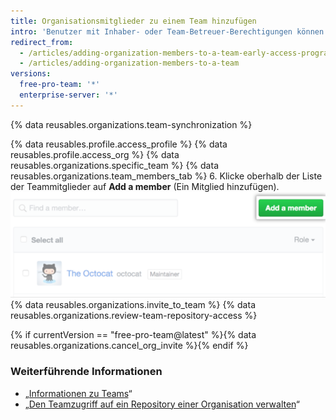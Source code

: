 ```yaml
---
title: Organisationsmitglieder zu einem Team hinzufügen
intro: 'Benutzer mit Inhaber- oder Team-Betreuer-Berechtigungen können Organisationsmitglieder zu Teams hinzufügen. People with owner permissions can also {% if currentVersion == "free-pro-team@latest" %}invite non-members to join{% else %}add non-members to{% endif %} a team and the organization.'
redirect_from:
  - /articles/adding-organization-members-to-a-team-early-access-program/
  - /articles/adding-organization-members-to-a-team
versions:
  free-pro-team: '*'
  enterprise-server: '*'
---
```


{% data reusables.organizations.team-synchronization %}

{% data reusables.profile.access_profile %}
{% data reusables.profile.access_org %}
{% data reusables.organizations.specific_team %}
{% data reusables.organizations.team_members_tab %}
6. Klicke oberhalb der Liste der Teammitglieder auf **Add a member** (Ein Mitglied hinzufügen). ![Schaltfläche „Add member“ (Mitglied hinzufügen)](/assets/images/help/teams/add-member-button.png)
{% data reusables.organizations.invite_to_team %}
{% data reusables.organizations.review-team-repository-access %}

{% if currentVersion == "free-pro-team@latest" %}{% data reusables.organizations.cancel_org_invite %}{% endif %}

### Weiterführende Informationen

- „[Informationen zu Teams](/articles/about-teams)“
- „[Den Teamzugriff auf ein Repository einer Organisation verwalten](/articles/managing-team-access-to-an-organization-repository)“

